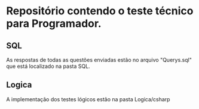 # Repositório contendo o teste técnico para Programador.

## SQL
  As respostas de todas as questões enviadas estão no arquivo "Querys.sql" que está localizado na pasta SQL.
  
## Logica
  A implementação dos testes lógicos estão na pasta Logica/csharp

